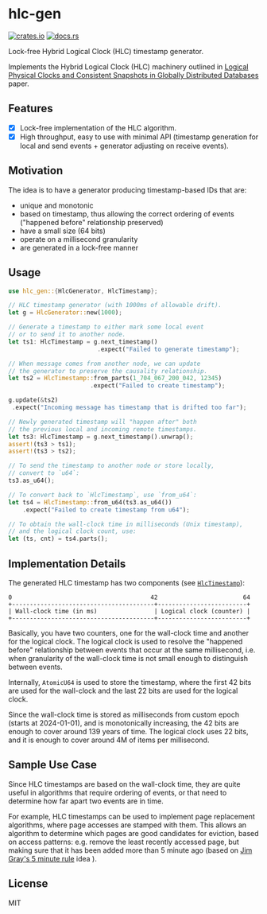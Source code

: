 # hlc-gen

[![crates.io](https://img.shields.io/crates/d/hlc-gen.svg)](https://crates.io/crates/hlc-gen)
[![docs.rs](https://docs.rs/hlc-gen/badge.svg)](https://docs.rs/hlc-gen)

Lock-free Hybrid Logical Clock (HLC) timestamp generator.

Implements the Hybrid Logical Clock (HLC) machinery outlined in
[Logical Physical Clocks and Consistent Snapshots in Globally Distributed Databases](http://www.cse.buffalo.edu/tech-reports/2014-04.pdf)
paper.

## Features

- [x] Lock-free implementation of the HLC algorithm.
- [x] High throughput, easy to use with minimal API (timestamp generation for local and send
  events + generator adjusting on receive events).

## Motivation

The idea is to have a generator producing timestamp-based IDs that are:

- unique and monotonic
- based on timestamp, thus allowing the correct ordering of events ("happened before" relationship
  preserved)
- have a small size (64 bits)
- operate on a millisecond granularity
- are generated in a lock-free manner

## Usage

``` rust
use hlc_gen::{HlcGenerator, HlcTimestamp};

// HLC timestamp generator (with 1000ms of allowable drift).
let g = HlcGenerator::new(1000);

// Generate a timestamp to either mark some local event
// or to send it to another node.
let ts1: HlcTimestamp = g.next_timestamp()
                         .expect("Failed to generate timestamp");

// When message comes from another node, we can update
// the generator to preserve the causality relationship.
let ts2 = HlcTimestamp::from_parts(1_704_067_200_042, 12345)
                       .expect("Failed to create timestamp");

g.update(&ts2)
 .expect("Incoming message has timestamp that is drifted too far");

// Newly generated timestamp will "happen after" both
// the previous local and incoming remote timestamps.
let ts3: HlcTimestamp = g.next_timestamp().unwrap();
assert!(ts3 > ts1);
assert!(ts3 > ts2);

// To send the timestamp to another node or store locally,
// convert to `u64`:
ts3.as_u64();

// To convert back to `HlcTimestamp`, use `from_u64`:
let ts4 = HlcTimestamp::from_u64(ts3.as_u64())
    .expect("Failed to create timestamp from u64");

// To obtain the wall-clock time in milliseconds (Unix timestamp),
// and the logical clock count, use:
let (ts, cnt) = ts4.parts();
```

## Implementation Details

The generated HLC timestamp has two components (see
[`HlcTimestamp`](https://docs.rs/hlc-gen/latest/hlc_gen/struct.HlcTimestamp.html)):

``` bash, ignore
0                                       42                        64
+----------------------------------------+-------------------------+
| Wall-clock time (in ms)                | Logical clock (counter) |
+----------------------------------------+-------------------------+
```

Basically, you have two counters, one for the wall-clock time and another for the logical clock. The
logical clock is used to resolve the "happened before" relationship between events that occur at the
same millisecond, i.e. when granularity of the wall-clock time is not small enough to distinguish
between events.

Internally, `AtomicU64` is used to store the timestamp, where the first 42 bits are used for the
wall-clock and the last 22 bits are used for the logical clock.

Since the wall-clock time is stored as milliseconds from custom epoch (starts at 2024-01-01), and is
monotonically increasing, the 42 bits are enough to cover around 139 years of time. The logical
clock uses 22 bits, and it is enough to cover around 4M of items per millisecond.

## Sample Use Case

Since HLC timestamps are based on the wall-clock time, they are quite useful in algorithms that
require ordering of events, or that need to determine how far apart two events are in time.

For example, HLC timestamps can be used to implement page replacement algorithms, where page
accesses are stamped with them. This allows an algorithm to determine which pages are good
candidates for eviction, based on access patterns: e.g. remove the least recently accessed page, but
making sure that it has been added more than 5 minute ago (based on
[Jim Gray's 5 minute rule](https://dl.acm.org/doi/10.1145/38714.38755) idea ).

## License

MIT
